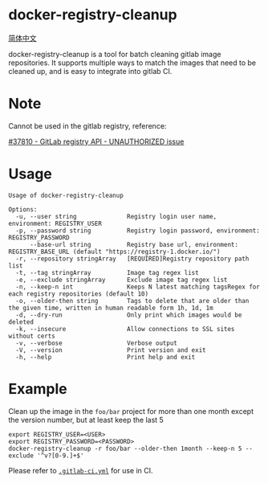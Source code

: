 docker-registry-cleanup
=======================

[简体中文](README_ZH.md)

docker-registry-cleanup is a tool for batch cleaning gitlab image repositories. It supports multiple ways to match the images that need to be cleaned up, and is easy to integrate into gitlab CI.

# Note

Cannot be used in the gitlab registry, reference:

[#37810 - GitLab registry API - UNAUTHORIZED issue](https://gitlab.com/gitlab-org/gitlab-ce/issues/37810)


# Usage

```
Usage of docker-registry-cleanup

Options:
  -u, --user string              Registry login user name, environment: REGISTRY_USER
  -p, --password string          Registry login password, environment: REGISTRY_PASSWORD
      --base-url string          Registry base url, environment: REGISTRY_BASE_URL (default "https://registry-1.docker.io/")
  -r, --repository stringArray   [REQUIRED]Registry repository path list
  -t, --tag stringArray          Image tag regex list
  -e, --exclude stringArray      Exclude image tag regex list
  -n, --keep-n int               Keeps N latest matching tagsRegex for each registry repositories (default 10)
  -o, --older-then string        Tags to delete that are older than the given time, written in human readable form 1h, 1d, 1m
  -d, --dry-run                  Only print which images would be deleted
  -k, --insecure                 Allow connections to SSL sites without certs
  -v, --verbose                  Verbose output
  -V, --version                  Print version and exit
  -h, --help                     Print help and exit

```

# Example

Clean up the image in the `foo/bar` project for more than one month except the version number, but at least keep the last 5

```
export REGISTRY_USER=<USER>
export REGISTRY_PASSWORD=<PASSWORD>
docker-registry-cleanup -r foo/bar --older-then 1month --keep-n 5 --exclude '^v?[0-9.]+$'
```

Please refer to [`.gitlab-ci.yml`](.gitlab-ci.yml) for use in CI.